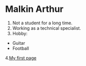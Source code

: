 # Malkin Arthur

1. Not a student for a long time.
2. Working as a technical specialist.
3. Hobby:

- Guitar
- Football

4.[My first page](https://ariksoul.github.io/lesson-1/)
